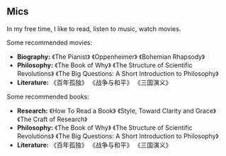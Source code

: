 ## Mics

<p>In my free time, I like to read, listen to music, watch movies.</p>

<p>Some recommended movies:</p>

<ul>
  <li><strong>Biography:</strong> 《The Pianist》 《Oppenheimer》 《Bohemian Rhapsody》</li>
  <li><strong>Philosophy:</strong> 《The Book of Why》 《The Structure of Scientific Revolutions》 《The Big Questions: A Short Introduction to Philosophy》</li>
  <li><strong>Literature:</strong> 《百年孤独》 《战争与和平》 《三国演义》</li>
</ul>

<p>Some recommended books:</p>

<ul>
  <li><strong>Research:</strong> 《How To Read a Book》 《Style, Toward Clarity and Grace》 《The Craft of Research》</li>
  <li><strong>Philosophy:</strong> 《The Book of Why》 《The Structure of Scientific Revolutions》 《The Big Questions: A Short Introduction to Philosophy》</li>
  <li><strong>Literature:</strong> 《百年孤独》 《战争与和平》 《三国演义》</li>
</ul>
